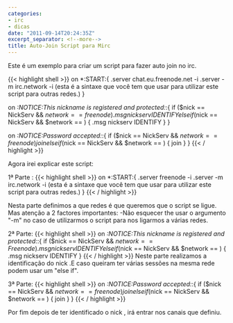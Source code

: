 ```yaml
---
categories:
- irc
- dicas
date: "2011-09-14T20:24:35Z"
excerpt_separator: <!--more-->
title: Auto-Join Script para Mirc
---
```


Este é um exemplo para criar um script para fazer auto join no irc.
<!--more-->
{{< highlight shell >}}
on *:START:{
    .server chat.eu.freenode.net -i
    .server -m irc.network -i (esta é a sintaxe que você tem que usar para utilizar este script para outras redes.)
}

on *:NOTICE:*This nickname is registered and protected*:*:{
    if ($nick == NickServ && $network == freenode ) {
        .msg nickserv IDENTIFY }
    elseif ($nick == NickServ && $network == ) {
        .msg nickserv IDENTIFY }
}

on *:NOTICE:*Password accepted*:*:{
    if ($nick == NickServ && $network == freenode) {
        join
    }
    elseif ($nick == NickServ && $network == ) {
        join
    }
}
{{< / highlight >}}

Agora irei explicar este script:

1ª Parte :
{{< highlight shell >}}
on *:START:{
    .server freenode -i
    .server -m irc.network -i (esta é a sintaxe que você tem que usar para utilizar este script para outras redes.)
}
{{< / highlight >}}

Nesta parte definimos a que redes é que queremos que o script se ligue. Mas atenção a 2 factores importantes:
-Não esquecer the usar o argumento "-m" no caso de utilizarmos o script para nos ligarmos a várias redes.

2ª Parte:
{{< highlight shell >}}
on *:NOTICE:*This nickname is registered and protected*:*:{
    if ($nick == NickServ && $network == Freenode ) {
        .msg nickserv IDENTIFY }
    elseif ($nick == NickServ && $network == ) {
        .msg nickserv IDENTIFY }
{{< / highlight >}}
Neste parte realizamos a identificação do nick .E caso queiram ter várias sessões na mesma rede podem usar um "else if".

3ª Parte:
{{< highlight shell >}}
on *:NOTICE:*Password accepted*:*:{
    if ($nick == NickServ && $network == freenode) {
        join
    } elseif ($nick == NickServ && $network == ) {
        join
   }
}
{{< / highlight >}}

Por fim depois de ter identificado o nick , irá entrar nos canais que definiu.
